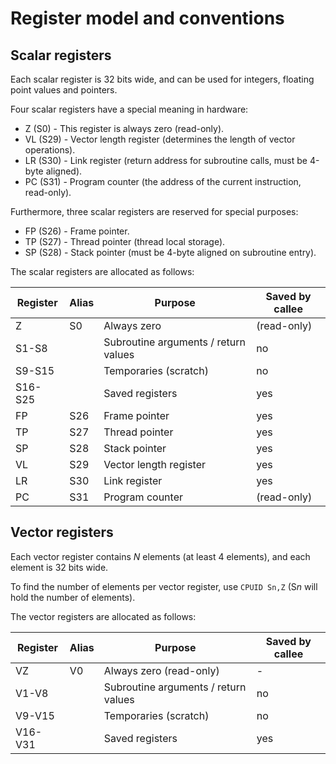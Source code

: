 # Register model and conventions

## Scalar registers

Each scalar register is 32 bits wide, and can be used for integers, floating point values and pointers.

Four scalar registers have a special meaning in hardware:
* Z (S0) - This register is always zero (read-only).
* VL (S29) - Vector length register (determines the length of vector operations).
* LR (S30) - Link register (return address for subroutine calls, must be 4-byte aligned).
* PC (S31) - Program counter (the address of the current instruction, read-only).

Furthermore, three scalar registers are reserved for special purposes:
* FP (S26) - Frame pointer.
* TP (S27) - Thread pointer (thread local storage).
* SP (S28) - Stack pointer (must be 4-byte aligned on subroutine entry).

The scalar registers are allocated as follows:

| Register | Alias | Purpose | Saved by callee |
|---|---|---|---|
| Z  | S0 | Always zero | (read-only) |
| S1-S8   | | Subroutine arguments / return values | no |
| S9-S15  | | Temporaries (scratch) | no |
| S16-S25 | | Saved registers | yes |
| FP | S26 | Frame pointer | yes |
| TP | S27 | Thread pointer | yes |
| SP | S28 | Stack pointer | yes |
| VL | S29 | Vector length register | yes |
| LR | S30 | Link register | yes |
| PC | S31 | Program counter | (read-only) |


## Vector registers

Each vector register contains *N* elements (at least 4 elements), and each element is 32 bits wide.

To find the number of elements per vector register, use `CPUID Sn,Z` (S*n* will hold the number of elements).

The vector registers are allocated as follows:

| Register | Alias | Purpose | Saved by callee |
|---|---|---|---|
| VZ | V0 | Always zero (read-only) | - |
| V1-V8 | | Subroutine arguments / return values | no |
| V9-V15 | | Temporaries (scratch) | no |
| V16-V31 | | Saved registers | yes |
